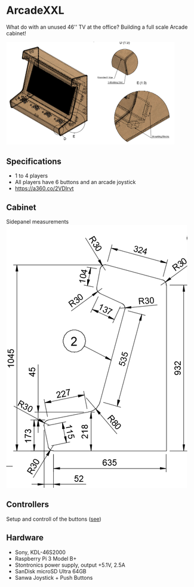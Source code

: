 # ArcadeXXL
What do with an unused 46'' TV at the office? Building a full scale Arcade cabinet!

<img src="render.png" width=450>

## Specifications
- 1 to 4 players
- All players have 6 buttons and an arcade joystick
- https://a360.co/2VDIrvt

## Cabinet
Sidepanel measurements
<img src="cabinet.png">

## Controllers
Setup and controll of the buttons ([see](controllers/README.md))

## Hardware
- Sony, KDL-46S2000
- Raspberry Pi 3 Model B+
- Stontronics power supply, output +5.1V, 2.5A
- SanDisk microSD Ultra 64GB
- Sanwa Joystick + Push Buttons
